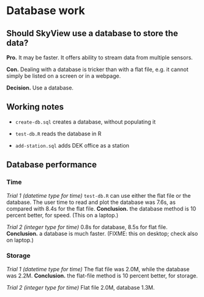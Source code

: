 # Database work

## Should SkyView use a database to store the data?

**Pro.** It may be faster.  It offers ability to stream data from multiple sensors.

**Con.** Dealing with a database is tricker than with a flat file, e.g. it
cannot simply be listed on a screen or in a webpage.

**Decision.** Use a database.

## Working notes

* ``create-db.sql`` creates a database, without populating it

* ``test-db.R`` reads the database in R

* ``add-station.sql`` adds DEK office as a station

## Database performance

### Time

*Trial 1 (datetime type for time)* ``test-db.R`` can use either the flat file
or the database.  The user time to read and plot the database was 7.6s, as
compared with 8.4s for the flat file.  **Conclusion.** the database method is
10 percent better, for speed. (This on a laptop.)

*Trial 2 (integer type for time)* 0.8s for database, 8.5s for flat file.
**Conclusion.** a database is much faster.  (FIXME: this on desktop; check also
on laptop.)

### Storage

*Trial 1 (datetime type for time)* The flat file was 2.0M, while the database
was 2.2M.  **Conclusion.** the flat-file method is 10 percent better, for
storage.

*Trial 2 (integer type for time)* Flat file 2.0M, database 1.3M.
